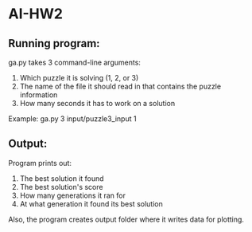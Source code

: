 # AI-HW2
## Running program:

ga.py takes 3 command-line arguments:

1. Which puzzle it is solving (1, 2, or 3)
2. The name of the file it should read in that contains the puzzle information
3. How many seconds it has to work on a solution

Example: ga.py 3 input/puzzle3_input 1

## Output:

Program prints out:

1. The best solution it found
2. The best solution's score
3. How many generations it ran for
4. At what generation it found its best solution

Also, the program creates output folder where it writes data for plotting.



